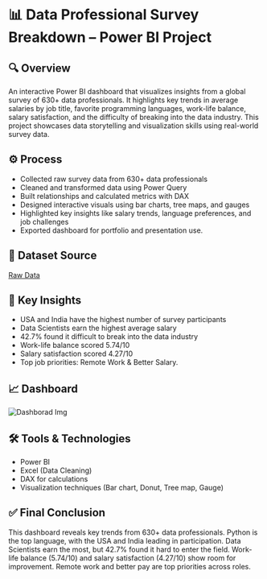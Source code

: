 # 📊 Data Professional Survey Breakdown – Power BI Project

## 🔍 Overview
An interactive Power BI dashboard that visualizes insights from a global survey of 630+ data professionals. It highlights key trends in average salaries by job title, favorite programming languages, work-life balance, salary satisfaction, and the difficulty of breaking into the data industry. This project showcases data storytelling and visualization skills using real-world survey data.

## ⚙️ Process 
- Collected raw survey data from 630+ data professionals
- Cleaned and transformed data using Power Query
- Built relationships and calculated metrics with DAX
- Designed interactive visuals using bar charts, tree maps, and gauges
- Highlighted key insights like salary trends, language preferences, and job challenges
- Exported dashboard for portfolio and presentation use.

## 📁 Dataset Source
 <a href=https://github.com/JayaKrishna1008/Data-Career-Pulse-A-Visual-Story-with-Power-BI/blob/main/Raw%20data.xlsx> Raw Data</a>

## 📌 Key Insights
- USA and India have the highest number of survey participants
- Data Scientists earn the highest average salary
- 42.7% found it difficult to break into the data industry
- Work-life balance scored 5.74/10
- Salary satisfaction scored 4.27/10
- Top job priorities: Remote Work & Better Salary.

## 📈 Dashboard
![Dashborad Img](https://github.com/JayaKrishna1008/Data-Career-Pulse-A-Visual-Story-with-Power-BI/blob/main/Dashborad%20Img.png)

## 🛠 Tools & Technologies
- Power BI
- Excel (Data Cleaning)
- DAX for calculations
- Visualization techniques (Bar chart, Donut, Tree map, Gauge)

## ✅ Final Conclusion
This dashboard reveals key trends from 630+ data professionals. Python is the top language, with the USA and India leading in participation. Data Scientists earn the most, but 42.7% found it hard to enter the field. Work-life balance (5.74/10) and salary satisfaction (4.27/10) show room for improvement. Remote work and better pay are top priorities across roles.
